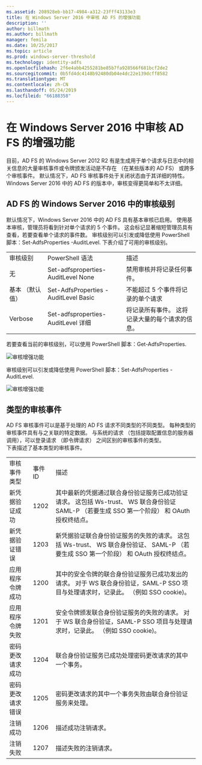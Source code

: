 ```yaml
---
ms.assetid: 208928eb-bb17-4984-a312-23fff43133e3
title: 在 Windows Server 2016 中审核 AD FS 的增强功能
description: ''
author: billmath
ms.author: billmath
manager: femila
ms.date: 10/25/2017
ms.topic: article
ms.prod: windows-server-threshold
ms.technology: identity-adfs
ms.openlocfilehash: 2f6e4abb4255281be85b7fa928566f681bcf2de2
ms.sourcegitcommit: 0b5fd4dc4148b92480db04e4dc22e139dcff8582
ms.translationtype: MT
ms.contentlocale: zh-CN
ms.lasthandoff: 05/24/2019
ms.locfileid: "66188358"
---
```

# <a name="auditing-enhancements-to-ad-fs-in-windows-server-2016"></a>在 Windows Server 2016 中审核 AD FS 的增强功能


目前，AD FS 的 Windows Server 2012 R2 有是生成用于单个请求与日志中的相关信息的大量审核事件或令牌颁发活动是不存在 （在某些版本的 AD FS） 或跨多个审核事件。 默认情况下，AD FS 审核事件处于关闭状态由于其详细的特性。  
    Windows Server 2016 中的 AD FS 的版本中，审核变得更简单和不太详细。  
  
## <a name="auditing-levels-in-ad-fs-for-windows-server-2016"></a>AD FS 的 Windows Server 2016 中的审核级别  
默认情况下，Windows Server 2016 中的 AD FS 具有基本审核已启用。  使用基本审核，管理员将看到针对单个请求的 5 个事件。  这会标记显著缩短管理员具有查看，若要查看单个请求的事件数。   审核级别可以引发或降低使用 PowerShell 脚本：Set-AdfsProperties -AuditLevel.  下表介绍了可用的审核级别。  
  
||||  
|-|-|-|  
|审核级别|PowerShell 语法|描述|  
|无|Set-adfsproperties-AuditLevel None|禁用审核并将记录任何事件。|  
|基本 （默认值）|Set-AdfsProperties - AuditLevel Basic|不能超过 5 个事件将记录的单个请求|  
|Verbose|Set-adfsproperties-AuditLevel 详细|将记录所有事件。  这将记录大量的每个请求的信息。|  
  
若要查看当前的审核级别，可以使用 PowerShell 脚本：Get-AdfsProperties.  
  
![审核增强功能](media/Auditing-Enhancements-to-AD-FS-in-Windows-Server-2016/ADFS_Audit_1.PNG)  
  
审核级别可以引发或降低使用 PowerShell 脚本：Set-AdfsProperties -AuditLevel.  
  
![审核增强功能](media/Auditing-Enhancements-to-AD-FS-in-Windows-Server-2016/ADFS_Audit_2.png)  
  
## <a name="types-of-audit-events"></a>类型的审核事件  
AD FS 审核事件可以是基于处理的 AD FS 请求不同类型的不同类型。 每种类型的审核事件具有与之关联的特定数据。  与系统的请求 （包括提取配置信息的服务器调用），可以登录请求 （即令牌请求） 之间区别的审核事件的类型。    
  下表描述了基本类型的审核事件。  
  
||||  
|-|-|-|  
|审核事件类型|事件 ID|描述|  
|新凭据验证成功|1202|其中最新的凭据通过联合身份验证服务已成功验证请求。 这包括 Ws-trust、 WS 联合身份验证 SAML-P （若要生成 SSO 第一个阶段） 和 OAuth 授权终结点。|  
|新凭据验证错误|1203|新凭据验证联合身份验证服务的失败的请求。 这包括 Ws-trust、 WS 联合身份验证、 SAML-P （若要生成 SSO 第一个阶段） 和 OAuth 授权终结点。|  
|应用程序令牌成功|1200|其中的安全令牌的联合身份验证服务已成功发出的请求。 对于 WS 联合身份验证，SAML-P SSO 项目与处理请求时，记录此。 （例如 SSO cookie)。|  
|应用程序令牌失败|1201|安全令牌颁发联合身份验证服务的失败的请求。 对于 WS 联合身份验证，SAML-P SSO 项目与处理请求时，记录此。 （例如 SSO cookie)。|  
|密码更改请求成功|1204|联合身份验证服务已成功处理密码更改请求的其中一个事务。|  
|密码更改请求错误|1205|密码更改请求的其中一个事务失败由联合身份验证服务来处理。| 
|注销成功|1206|描述成功注销请求。|  
|注销失败|1207|描述失败的注销请求。|  

  


